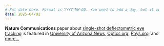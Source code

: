 ```yaml
---
# Put date here. Format is YYYY-MM-DD. You need to add a day, but it won't display.
date: 2025-04-01
---
```

**Nature Communications** paper about [single-shot deflectometric eye tracking](https://www.nature.com/articles/s41467-025-56801-1) is featured in [University of Arizona News](https://news.arizona.edu/news/new-3d-technology-paves-way-next-generation-eye-tracking), [Optics.org](https://optics.org/news/16/4/5), [Phys.org](https://phys.org/news/2025-03-superhuman-vision-powerful-3d-imaging.html), and [more...](/projects/eyetracking/)
